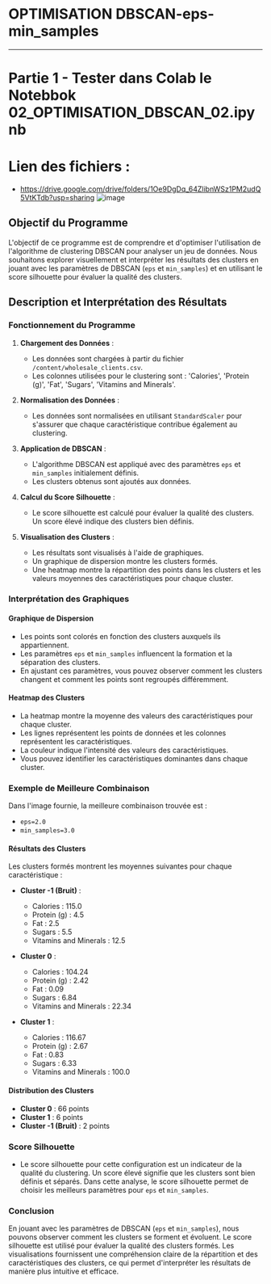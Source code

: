 # OPTIMISATION DBSCAN-eps-min_samples
----
# Partie 1 - Tester dans Colab le Notebbok 02_OPTIMISATION_DBSCAN_02.ipynb
# Lien des fichiers : 

- https://drive.google.com/drive/folders/1Oe9DgDq_64ZlibnWSz1PM2udQ5VtKTdb?usp=sharing
![image](https://github.com/hrhouma/Apprentissage-Non-Supervise/assets/10111526/8f2d0525-527f-4ffa-956f-5fbb2fec49ac)

## Objectif du Programme

L'objectif de ce programme est de comprendre et d'optimiser l'utilisation de l'algorithme de clustering DBSCAN pour analyser un jeu de données. Nous souhaitons explorer visuellement et interpréter les résultats des clusters en jouant avec les paramètres de DBSCAN (`eps` et `min_samples`) et en utilisant le score silhouette pour évaluer la qualité des clusters.

## Description et Interprétation des Résultats

### Fonctionnement du Programme

1. **Chargement des Données** :
    - Les données sont chargées à partir du fichier `/content/wholesale_clients.csv`.
    - Les colonnes utilisées pour le clustering sont : 'Calories', 'Protein (g)', 'Fat', 'Sugars', 'Vitamins and Minerals'.

2. **Normalisation des Données** :
    - Les données sont normalisées en utilisant `StandardScaler` pour s'assurer que chaque caractéristique contribue également au clustering.

3. **Application de DBSCAN** :
    - L'algorithme DBSCAN est appliqué avec des paramètres `eps` et `min_samples` initialement définis.
    - Les clusters obtenus sont ajoutés aux données.

4. **Calcul du Score Silhouette** :
    - Le score silhouette est calculé pour évaluer la qualité des clusters. Un score élevé indique des clusters bien définis.

5. **Visualisation des Clusters** :
    - Les résultats sont visualisés à l'aide de graphiques.
    - Un graphique de dispersion montre les clusters formés.
    - Une heatmap montre la répartition des points dans les clusters et les valeurs moyennes des caractéristiques pour chaque cluster.

### Interprétation des Graphiques

#### Graphique de Dispersion

- Les points sont colorés en fonction des clusters auxquels ils appartiennent.
- Les paramètres `eps` et `min_samples` influencent la formation et la séparation des clusters.
- En ajustant ces paramètres, vous pouvez observer comment les clusters changent et comment les points sont regroupés différemment.

#### Heatmap des Clusters

- La heatmap montre la moyenne des valeurs des caractéristiques pour chaque cluster.
- Les lignes représentent les points de données et les colonnes représentent les caractéristiques.
- La couleur indique l'intensité des valeurs des caractéristiques.
- Vous pouvez identifier les caractéristiques dominantes dans chaque cluster.

### Exemple de Meilleure Combinaison

Dans l'image fournie, la meilleure combinaison trouvée est :
- `eps=2.0`
- `min_samples=3.0`

#### Résultats des Clusters

Les clusters formés montrent les moyennes suivantes pour chaque caractéristique :

- **Cluster -1 (Bruit)** :
  - Calories : 115.0
  - Protein (g) : 4.5
  - Fat : 2.5
  - Sugars : 5.5
  - Vitamins and Minerals : 12.5

- **Cluster 0** :
  - Calories : 104.24
  - Protein (g) : 2.42
  - Fat : 0.09
  - Sugars : 6.84
  - Vitamins and Minerals : 22.34

- **Cluster 1** :
  - Calories : 116.67
  - Protein (g) : 2.67
  - Fat : 0.83
  - Sugars : 6.33
  - Vitamins and Minerals : 100.0

#### Distribution des Clusters

- **Cluster 0** : 66 points
- **Cluster 1** : 6 points
- **Cluster -1 (Bruit)** : 2 points

### Score Silhouette

- Le score silhouette pour cette configuration est un indicateur de la qualité du clustering. Un score élevé signifie que les clusters sont bien définis et séparés. Dans cette analyse, le score silhouette permet de choisir les meilleurs paramètres pour `eps` et `min_samples`.

### Conclusion

En jouant avec les paramètres de DBSCAN (`eps` et `min_samples`), nous pouvons observer comment les clusters se forment et évoluent. Le score silhouette est utilisé pour évaluer la qualité des clusters formés. Les visualisations fournissent une compréhension claire de la répartition et des caractéristiques des clusters, ce qui permet d'interpréter les résultats de manière plus intuitive et efficace.



